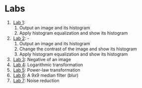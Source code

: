 # Labs
1.  [Lab 1](lab_1.m): 
    1. Output an image and its histogram
    2.  Apply histogram equalization and show its histogram
2.  [Lab 2](lab_2.m): -
    1. Output an image and its histogram 
    2. Change the contrast of the image and show its histogram 
    3. Apply histogram equalization and show its histogram
4.  [Lab 3](lab_3.m): Negative of an image
5.  [Lab 4](lab_4.m): Logarithmic transformation
6.  [Lab 5](lab_5.m): Power-law transformation
7.  [Lab 6](lab_6.m): A 9x9 median filter (blur)
8.  [Lab 7](lab_7.m): Noise reduction
